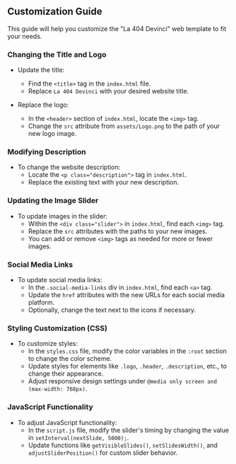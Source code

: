 ## Customization Guide

This guide will help you customize the "La 404 Devinci" web template to fit your needs.

### Changing the Title and Logo

- Update the title:
  - Find the `<title>` tag in the `index.html` file.
  - Replace `La 404 Devinci` with your desired website title.

- Replace the logo:
  - In the `<header>` section of `index.html`, locate the `<img>` tag.
  - Change the `src` attribute from `assets/Logo.png` to the path of your new logo image.

### Modifying Description

- To change the website description:
  - Locate the `<p class="description">` tag in `index.html`.
  - Replace the existing text with your new description.

### Updating the Image Slider

- To update images in the slider:
  - Within the `<div class="slider">` in `index.html`, find each `<img>` tag.
  - Replace the `src` attributes with the paths to your new images.
  - You can add or remove `<img>` tags as needed for more or fewer images.

### Social Media Links

- To update social media links:
  - In the `.social-media-links` div in `index.html`, find each `<a>` tag.
  - Update the `href` attributes with the new URLs for each social media platform.
  - Optionally, change the text next to the icons if necessary.

### Styling Customization (CSS)

- To customize styles:
  - In the `styles.css` file, modify the color variables in the `:root` section to change the color scheme.
  - Update styles for elements like `.logo`, `.header`, `.description`, etc., to change their appearance.
  - Adjust responsive design settings under `@media only screen and (max-width: 768px)`.

### JavaScript Functionality

- To adjust JavaScript functionality:
  - In the `script.js` file, modify the slider's timing by changing the value in `setInterval(nextSlide, 5000);`.
  - Update functions like `getVisibleSlides()`, `setSlidesWidth()`, and `adjustSliderPosition()` for custom slider behavior.
